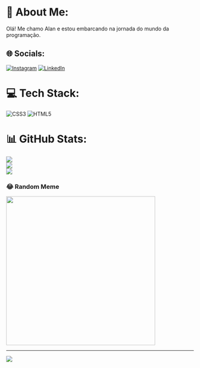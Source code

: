 # 💫 About Me:
Olá! Me chamo Alan e estou embarcando na jornada do mundo da programação.


## 🌐 Socials:
[![Instagram](https://img.shields.io/badge/Instagram-%23E4405F.svg?logo=Instagram&logoColor=white)](https://instagram.com/alanarlindotachini) [![LinkedIn](https://img.shields.io/badge/LinkedIn-%230077B5.svg?logo=linkedin&logoColor=white)](https://linkedin.com/in/alanarlindotachini) 

# 💻 Tech Stack:
![CSS3](https://img.shields.io/badge/css3-%231572B6.svg?style=for-the-badge&logo=css3&logoColor=white) ![HTML5](https://img.shields.io/badge/html5-%23E34F26.svg?style=for-the-badge&logo=html5&logoColor=white)
# 📊 GitHub Stats:
![](https://github-readme-stats.vercel.app/api?username=Alan-Arlindo-Tachini&theme=react&hide_border=false&include_all_commits=false&count_private=false)<br/>
![](https://github-readme-streak-stats.herokuapp.com/?user=Alan-Arlindo-Tachini&theme=react&hide_border=false)<br/>
![](https://github-readme-stats.vercel.app/api/top-langs/?username=Alan-Arlindo-Tachini&theme=react&hide_border=false&include_all_commits=false&count_private=false&layout=compact)

### 😂 Random  Meme
<img src='https://randommeme-five.vercel.app/' style="height: 400px;"/>

---
[![](https://visitcount.itsvg.in/api?id=Alan-Arlindo-Tachini&icon=0&color=3)](https://visitcount.itsvg.in)

